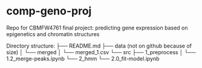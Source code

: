 # comp-geno-proj
Repo for CBMFW4761 final project: predicting gene expression based on epigenetics and chromatin structures

Directory structure:
├── README.md
├── data (not on github because of size)
│   └── merged
│       └── merged_1.csv
└── src
    ├── 1_preprocess
    │   └── 1.2_merge-peaks.ipynb
    └── 2_hmm
        └── 2.0_fit-model.ipynb


